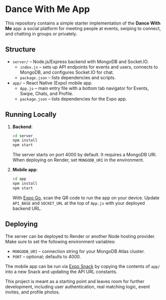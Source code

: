 # Dance With Me App

This repository contains a simple starter implementation of the **Dance With Me** app: a social platform for meeting people at events, swiping to connect, and chatting in groups or privately.

## Structure

- `server/` – Node.js/Express backend with MongoDB and Socket.IO.
  - `index.js` – sets up API endpoints for events and users, connects to MongoDB, and configures Socket.IO for chat.
  - `package.json` – lists dependencies and scripts.
- `app/` – React Native (Expo) mobile app.
  - `App.js` – main entry file with a bottom tab navigator for Events, Swipe, Chats, and Profile.
  - `package.json` – lists dependencies for the Expo app.

## Running Locally

1. **Backend**:
   ```bash
   cd server
   npm install
   npm start
   ```
   The server starts on port 4000 by default. It requires a MongoDB URI. When deploying on Render, set `MONGODB_URI` in the environment.

2. **Mobile app**:
   ```bash
   cd app
   npm install
   npm start
   ```
   With [Expo Go](https://expo.dev/client), scan the QR code to run the app on your device. Update `API_BASE` and `SOCKET_URL` at the top of `App.js` with your deployed backend URL.

## Deploying

The server can be deployed to Render or another Node hosting provider. Make sure to set the following environment variables:

- `MONGODB_URI` – connection string for your MongoDB Atlas cluster.
- `PORT` – optional; defaults to 4000.

The mobile app can be run via [Expo Snack](https://snack.expo.dev) by copying the contents of `app/` into a new Snack and updating the API URL constants.

This project is meant as a starting point and leaves room for further development, including user authentication, real matching logic, event invites, and profile photos.